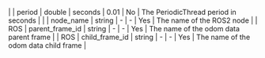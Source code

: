 |        | period            | double  | seconds | 0.01  | No    | The PeriodicThread period in seconds             |
|        | node_name         | string  | -       | -     | Yes   | The name of the ROS2 node                        |
| ROS    | parent_frame_id   | string  | -       | -     | Yes   | The name of the odom data parent frame           |
| ROS    | child_frame_id    | string  | -       | -     | Yes   | The name of the odom data child frame            |